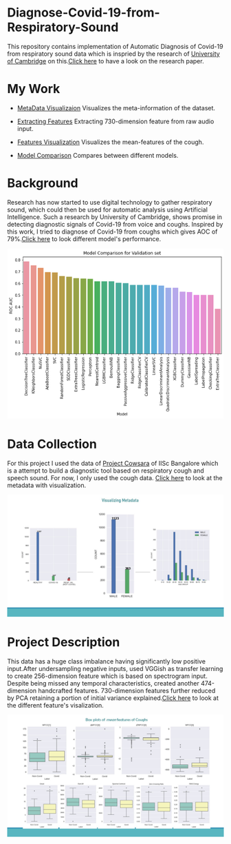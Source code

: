 # Diagnose-Covid-19-from-Respiratory-Sound

This repository contains implementation of Automatic Diagnosis of Covid-19 from respiratory sound data which is inspried by the research of [University of Cambridge](https://covid-19-sounds.org/en/) on this.[Click here](https://arxiv.org/abs/2006.05919) to have a look on the research paper.

# My Work
                                  
   * [MetaData Visualizaion](notebooks/visualization/metadata_visualization.ipynb) Visualizes the meta-information of the dataset.
                                  
                                  
   * [Extracting Features](notebooks/features_visualization.ipynb) Extracting 730-dimension feature from raw audio input.
                                  
                                  
   * [Features Visualization](notebooks/visualizaion/features_visualization.ipynb) Visualizes the mean-features of the cough.
                                  
                                  
   * [Model Comparison](notebooks/model_comparison.ipynb) Compares between different models.




# Background
Research has now started to use digital technology to gather respiratory sound, which could then be used for automatic analysis using Artificial Intelligence. Such a research by University of Cambridge, shows promise in detecting diagnostic signals of Covid-19 from voice and coughs. Inspired by this work, I tried to diagnose of Covid-19 from coughs which gives AOC of 79%.[Click here](notebooks/model_comparison.ipynb) to look different model's performance.


![](plots/comparison.png)

# Data Collection
For this project I used the data of [Project Cowsara](https://coswara.iisc.ac.in/) of IISc Bangalore which is a attempt to build a diagnostic tool based on respiratory cough and speech sound. For now, I only used the cough data. [Click here](notebooks/visualization/metadata_visualization.ipynb) to look at the metadata with visualization.

![](plots/metadata.jpg)

# Project Description
This data has a huge class imbalance having significantly low positive input.After undersampling negative inputs, used VGGish as transfer learning to create 256-dimension feature which is based on spectrogram input. Despite being missed any temporal characteristics, created another 474-dimension handcrafted features. 730-dimension features further reduced by PCA retaining a portion of initial variance explained.[Click here](notebooks/visualization/feature_visualization.ipynb) to look at the different feature's visalization.


![](plots/box.jpg)
